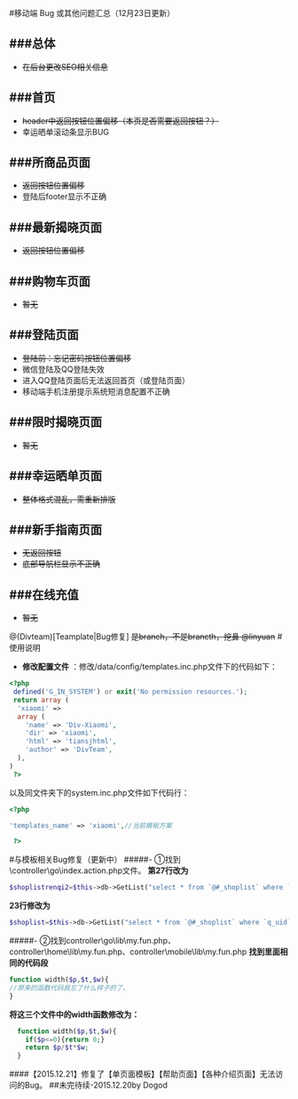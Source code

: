 #移动端 Bug 或其他问题汇总（12月23日更新）


###总体
---
* ~~在后台更改SEO相关信息~~

###首页
---
* ~~header中返回按钮位置偏移（本页是否需要返回按钮？）~~
* 幸运晒单滚动条显示BUG

###所商品页面
---
* ~~返回按钮位置偏移~~
* 登陆后footer显示不正确

###最新揭晓页面
---
* ~~返回按钮位置偏移~~

###购物车页面
---
* ~~暂无~~

###登陆页面
---
* ~~登陆前：忘记密码按钮位置偏移~~
* 微信登陆及QQ登陆失效
* 进入QQ登陆页面后无法返回首页（或登陆页面）
* 移动端手机注册提示系统短消息配置不正确

###限时揭晓页面
---
* ~~暂无~~

###幸运晒单页面
---
* ~~整体格式混乱，需重新排版~~

###新手指南页面
---
* ~~无返回按钮~~
* ~~底部导航栏显示不正确~~

###在线充值
---
* ~~暂无~~
 

@(Divteam)[Teamplate|Bug修复]
~~是branch，不是brancth，挖鼻 @linyuan~~
#使用说明
 
- **修改配置文件** ：修改/data/config/templates.inc.php文件下的代码如下：
```php
<?php 
 defined('G_IN_SYSTEM') or exit('No permission resources.');
 return array (
  'xiaomi' => 
  array (
    'name' => 'Div-Xiaomi',
    'dir' => 'xiaomi',
    'html' => 'tiansjhtml',
    'author' => 'DivTeam',
  ),
)
 ?>
```
以及同文件夹下的system.inc.php文件如下代码行：
```php
<?php 

'templates_name' => 'xiaomi',//当前模板方案

 ?>
```


#与模板相关Bug修复（更新中）
#####- ①找到\controller\go\index.action.php文件。
**第27行改为**
```php
$shoplistrenqi2=$this->db->GetList("select * from `@#_shoplist` where `renqi`='1' and `q_uid` is null ORDER BY id DESC LIMIT 0,8");
```
**23行修改为**
 
```php
$shoplist=$this->db->GetList("select * from `@#_shoplist` where `q_uid` is null ORDER BY `shenyurenshu` ASC LIMIT 0,8");

```
#####- ②找到controller\go\lib\my.fun.php、controller\home\lib\my.fun.php、controller\mobile\lib\my.fun.php
**找到里面相同的代码段**
```php
function width($p,$t,$w){
//原来的函数代码我忘了什么样子的了。
}
```
**将这三个文件中的width函数修改为：**
```php
  function width($p,$t,$w){
   	if($p<=0){return 0;}
    return $p/$t*$w;
  }
```
####【2015.12.21】修复了【单页面模板】【帮助页面】【各种介绍页面】无法访问的Bug。
##未完待续-2015.12.20by Dogod
